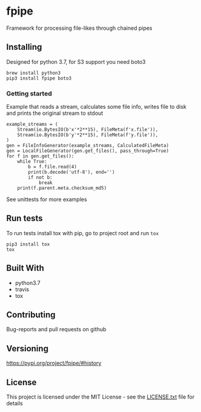 # fpipe

Framework for processing file-likes through chained pipes

## Installing


Designed for python 3.7, for S3 support you need boto3

```
brew install python3
pip3 install fpipe boto3
```

### Getting started

Example that reads a stream, calculates some file info, writes file to disk and prints the original stream to stdout
```
example_streams = (
    Stream(io.BytesIO(b'x'*2**15), FileMeta(f'x.file')),
    Stream(io.BytesIO(b'y'*2**15), FileMeta(f'y.file')),
)
gen = FileInfoGenerator(example_streams, CalculatedFileMeta)
gen = LocalFileGenerator(gen.get_files(), pass_through=True)
for f in gen.get_files():
    while True:
        b = f.file.read(4)
        print(b.decode('utf-8'), end='')
        if not b:
            break
    print(f.parent.meta.checksum_md5)
```

See unittests for more examples

## Run tests

To run tests install tox with pip, go to project root and run `tox`
```
pip3 install tox
tox
```

## Built With

* python3.7
* travis
* tox

## Contributing

Bug-reports and pull requests on github  

## Versioning

https://pypi.org/project/fpipe/#history

## License

This project is licensed under the MIT License - see the [LICENSE.txt](LICENSE.txt) file for details